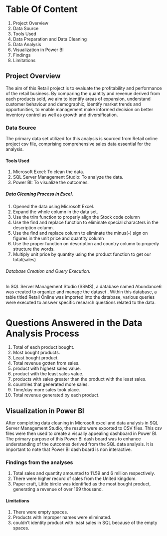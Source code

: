 # Table Of Content
1.	Project Overview
2.	Data Source
3.	Tools Used
4.	Data Preparation and Data Cleaning
5.	Data Analysis
6.	Visualization in Power BI
7.	Findings
8.	Limitations
## Project Overview
The aim of this Retail project is to evaluate the profitability and performance of the retail business. By comparing the quantity and revenue derived from each products sold, we aim to identify areas of expansion, understand customer behaviour and demographic, identify market trends and opportunities, to enable management make informed decision on better inventory control as well as growth and diversification.
### Data Source
The primary data set utilized for this analysis is sourced from Retail online project csv file, comprising comprehensive sales data essential for the analysis.
#### Tools Used
1.	Microsoft Excel: To clean the data.
2.	SQL Server Management Studio: To analyze the data.
3.	Power BI: To visualize the outcomes.
##### Data Cleaning Process in Excel.
1.	Opened the data using Microsoft Excel.
2.	Expand the whole column in the data set.
3.	Use the trim function to properly align the Stock code column
4.	Use the find and replace function to eliminate special characters in the description column.
5.	Use the find and replace column to eliminate the minus(-) sign on figures in the unit  price and quantity column 
6.	Use the proper function on description and country column to properly structure the words.
7.	Multiply unit price by quantity using the product function to get our total(sales)
###### Database Creation and Query Execution.
In SQL Server Management Studio (SSMS), a database named Abundance6 was created to organize and manage the dataset . Within this database, a table titled Retail Online was imported into the database, various queries were executed to answer specific research questions related to the data. 
# Questions Answered in the Data Analysis Process
1.	Total of each product bought.
2.	Most bought products.
3.	Least bought product.
4.	Total revenue gotten from sales.
5.	product with highest sales value.
6.	product with the least sales value.
7.	products with sales greater than the product with the least sales.
8.	countries that generated more sales.
9.	Time/day more sales took place.
10.	Total revenue generated by each product.

## Visualization in Power BI
After completing data cleaning in Microsoft excel and data analysis in SQL Server Management Studio, the results were exported to CSV files. This csv files were then used to create a visually appealing dashboard in Power BI.
The primary purpose of this Power BI dash board was to enhance understanding of the outcomes derived from the SQL data analysis. It is important to note that Power BI dash board is non interactive.
### Findings from the analyses
1. Total sales and quantity amounted to 11.59 and 6 million respectively.
2. There were higher record of sales from the United kingdom.
3. Paper craft, Little birdie was identified as the most bought product, generating a revenue of over 169 thousand.
#### Limitations
1. There were empty spaces.
2. Products with improper names were eliminated.
3. couldn’t identity product with least sales in SQL because of the empty spaces.


